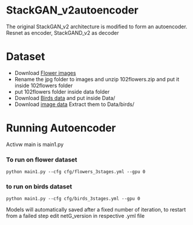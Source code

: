 # StackGAN_v2autoencoder

The original StackGAN_v2 architecture is modified to form an autoencoder. Resnet as encoder, StackGAND_v2 as decoder
# Dataset
- Download [Flower images](https://www.robots.ox.ac.uk/~vgg/data/flowers/102/102flowers.tgz)
- Rename the jpg folder to images and unzip 102flowers.zip and put it inside 102flowers folder
- put 102flowers folder inside data folder
- Download [Birds data](https://drive.google.com/file/d/0B3y_msrWZaXLT1BZdVdycDY5TEE/view) and put inside Data/
- Download [image data](http://www.vision.caltech.edu/visipedia/CUB-200-2011.html) Extract them to Data/birds/
# Running Autoencoder

Activw main is main1.py
### To run on flower dataset
```
python main1.py --cfg cfg/flowers_3stages.yml --gpu 0
```
### to run on birds dataset
```
python main1.py --cfg cfg/birds_3stages.yml --gpu 0
```
Models will automatically saved after a fixed number of iteration, to restart from a failed step edit netG_version in respective .yml file
